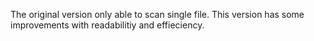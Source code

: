The original version only able to scan single file. This version has some improvements with readabilitiy and effieciency.
